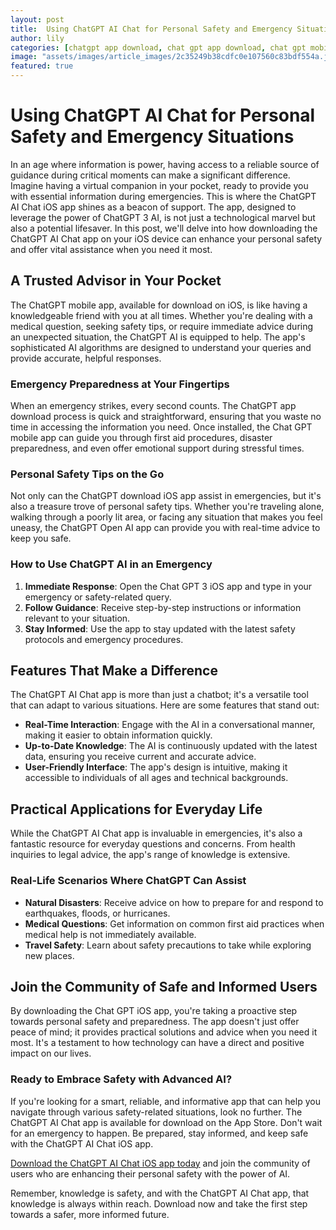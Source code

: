 ```yaml
---
layout: post
title:  Using ChatGPT AI Chat for Personal Safety and Emergency Situations
author: lily
categories: [chatgpt app download, chat gpt app download, chat gpt mobile app, chat gpt 3 ios, chat gpt download ios, chatgpt open ai app, download chat gpt ios]
image: "assets/images/article_images/2c35249b38cdfc0e107560c83bdf554a.jpg"
featured: true
---
```


# Using ChatGPT AI Chat for Personal Safety and Emergency Situations

In an age where information is power, having access to a reliable source of guidance during critical moments can make a significant difference. Imagine having a virtual companion in your pocket, ready to provide you with essential information during emergencies. This is where the ChatGPT AI Chat iOS app shines as a beacon of support. The app, designed to leverage the power of ChatGPT 3 AI, is not just a technological marvel but also a potential lifesaver. In this post, we'll delve into how downloading the ChatGPT AI Chat app on your iOS device can enhance your personal safety and offer vital assistance when you need it most.

## A Trusted Advisor in Your Pocket

The ChatGPT mobile app, available for download on iOS, is like having a knowledgeable friend with you at all times. Whether you're dealing with a medical question, seeking safety tips, or require immediate advice during an unexpected situation, the ChatGPT AI is equipped to help. The app's sophisticated AI algorithms are designed to understand your queries and provide accurate, helpful responses.

### Emergency Preparedness at Your Fingertips

When an emergency strikes, every second counts. The ChatGPT app download process is quick and straightforward, ensuring that you waste no time in accessing the information you need. Once installed, the Chat GPT mobile app can guide you through first aid procedures, disaster preparedness, and even offer emotional support during stressful times.

### Personal Safety Tips on the Go

Not only can the ChatGPT download iOS app assist in emergencies, but it's also a treasure trove of personal safety tips. Whether you're traveling alone, walking through a poorly lit area, or facing any situation that makes you feel uneasy, the ChatGPT Open AI app can provide you with real-time advice to keep you safe.

### How to Use ChatGPT AI in an Emergency

1. **Immediate Response**: Open the Chat GPT 3 iOS app and type in your emergency or safety-related query.
2. **Follow Guidance**: Receive step-by-step instructions or information relevant to your situation.
3. **Stay Informed**: Use the app to stay updated with the latest safety protocols and emergency procedures.

## Features That Make a Difference

The ChatGPT AI Chat app is more than just a chatbot; it's a versatile tool that can adapt to various situations. Here are some features that stand out:

- **Real-Time Interaction**: Engage with the AI in a conversational manner, making it easier to obtain information quickly.
- **Up-to-Date Knowledge**: The AI is continuously updated with the latest data, ensuring you receive current and accurate advice.
- **User-Friendly Interface**: The app's design is intuitive, making it accessible to individuals of all ages and technical backgrounds.

## Practical Applications for Everyday Life

While the ChatGPT AI Chat app is invaluable in emergencies, it's also a fantastic resource for everyday questions and concerns. From health inquiries to legal advice, the app's range of knowledge is extensive.

### Real-Life Scenarios Where ChatGPT Can Assist

- **Natural Disasters**: Receive advice on how to prepare for and respond to earthquakes, floods, or hurricanes.
- **Medical Questions**: Get information on common first aid practices when medical help is not immediately available.
- **Travel Safety**: Learn about safety precautions to take while exploring new places.

## Join the Community of Safe and Informed Users

By downloading the Chat GPT iOS app, you're taking a proactive step towards personal safety and preparedness. The app doesn't just offer peace of mind; it provides practical solutions and advice when you need it most. It's a testament to how technology can have a direct and positive impact on our lives.

### Ready to Embrace Safety with Advanced AI?

If you're looking for a smart, reliable, and informative app that can help you navigate through various safety-related situations, look no further. The ChatGPT AI Chat app is available for download on the App Store. Don't wait for an emergency to happen. Be prepared, stay informed, and keep safe with the ChatGPT AI Chat iOS app.

[Download the ChatGPT AI Chat iOS app today](https://apps.apple.com/us/app/ai-ask-chat-with-ai-bots/id6472484891) and join the community of users who are enhancing their personal safety with the power of AI.

Remember, knowledge is safety, and with the ChatGPT AI Chat app, that knowledge is always within reach. Download now and take the first step towards a safer, more informed future.